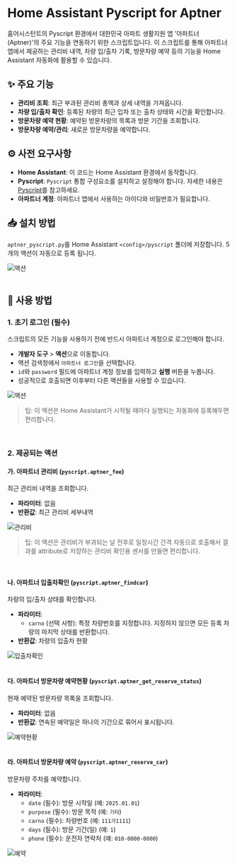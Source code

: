 # Home Assistant Pyscript for Aptner

홈어시스턴트의 Pyscript 환경에서 대한민국 아파트 생활지원 앱 '아파트너(Aptner)'의 주요 기능을 연동하기 위한 스크립트입니다.
이 스크립트를 통해 아파트너 앱에서 제공하는 관리비 내역, 차량 입/출차 기록, 방문차량 예약 등의 기능을 Home Assistant 자동화에 활용할 수 있습니다.

## ✨ 주요 기능

  * **관리비 조회**: 최근 부과된 관리비 총액과 상세 내역을 가져옵니다.
  * **차량 입/출차 확인**: 등록된 차량의 최근 입차 또는 출차 상태와 시간을 확인합니다.
  * **방문차량 예약 현황**: 예약된 방문차량의 목록과 방문 기간을 조회합니다.
  * **방문차량 예약/관리**: 새로운 방문차량을 예약합니다.

## ⚙️ 사전 요구사항

  - **Home Assistant**: 이 코드는 Home Assistant 환경에서 동작합니다.
  - **Pyscript**: `Pyscript` 통합 구성요소를 설치하고 설정해야 합니다. 자세한 내용은 [Pyscript](https://hacs-pyscript.readthedocs.io/en/latest/installation.html)를 참고하세요.
  - **아파트너 계정**: 아파트너 앱에서 사용하는 아이디와 비밀번호가 필요합니다.

## 📥 설치 방법

`aptner_pyscript.py`를 Home Assistant `<config>/pyscript` 폴더에 저장합니다. 5개의 액션이 자동으로 등록 됩니다.

![액션](img.services.png)
<br>
<br>

## 🚀 사용 방법

### 1\. 초기 로그인 (필수)

스크립트의 모든 기능을 사용하기 전에 반드시 아파트너 계정으로 로그인해야 합니다.

  * **개발자 도구** \> **액션**으로 이동합니다.
  * 액션 검색창에서 `아파트너 로그인`을 선택합니다.
  * `id`와 `password` 필드에 아파트너 계정 정보를 입력하고 **실행** 버튼을 누릅니다.
  * 성공적으로 호출되면 이후부터 다른 액션들을 사용할 수 있습니다.

![액션](img.login.png)

> 팁: 이 액션은 Home Assistant가 시작될 때마다 실행되는 자동화에 등록해두면 편리합니다.
<br>

### 2\. 제공되는 액션

#### 가. 아파트너 관리비 (`pyscript.aptner_fee`)

최근 관리비 내역을 조회합니다.
  
  * **파라미터**: 없음
  * **반환값**: 최근 관리비 세부내역
    
![관리비](img.fee.png)

> 팁: 이 액션은 관리비가 부과되는 날 전후로 일정시간 간격 자동으로 호출해서 결과를 attribute로 저장하는 관리비 확인용 센서를 만들면 편리합니다.
<br>

#### 나. 아파트너 입출차확인 (`pyscript.aptner_findcar`)

차량의 입/출차 상태를 확인합니다.

  * **파라미터**:
      * `carno` (선택 사항): 특정 차량번호를 지정합니다. 지정하지 않으면 모든 등록 차량의 마지막 상태를 반환합니다.
  * **반환값**: 차량의 입출차 현황
    
![입출차확인](img.carcheck.png)
<br>
<br>

#### 다. 아파트너 방문차량 예약현황 (`pyscript.aptner_get_reserve_status`)

현재 예약된 방문차량 목록을 조회합니다.

  * **파라미터**: 없음
  * **반환값**: 연속된 예약일은 하나의 기간으로 묶어서 표시됩니다.
    
![예약현황](img.carreservechk.png)
<br>
<br>

#### 라. 아파트너 방문차량 예약 (`pyscript.aptner_reserve_car`)

방문차량 주차를 예약합니다.

  * **파라미터**:
      * `date` (필수): 방문 시작일 (예: `2025.01.01`)
      * `purpose` (필수): 방문 목적 (예: `기타`)
      * `carno` (필수): 차량번호 (예: `111가1111`)
      * `days` (필수): 방문 기간(일) (예: `1`)
      * `phone` (필수): 운전자 연락처 (예: `010-0000-0000`)

![예약](img.carreserve.png)
